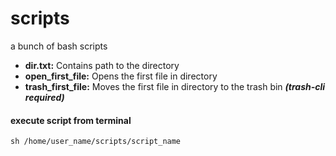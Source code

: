 # scripts
a bunch of bash scripts

- **dir.txt:** Contains path to the directory
- **open_first_file:** Opens the first file in directory
- **trash_first_file:** Moves the first file in directory to the trash bin **_(trash-cli required)_**

#### execute script from terminal
```
sh /home/user_name/scripts/script_name
```
